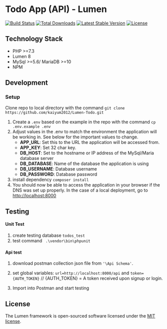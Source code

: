 # Todo App (API) - Lumen

[![Build Status](https://travis-ci.org/laravel/lumen-framework.svg)](https://travis-ci.org/laravel/lumen-framework)
[![Total Downloads](https://img.shields.io/packagist/dt/laravel/framework)](https://packagist.org/packages/laravel/lumen-framework)
[![Latest Stable Version](https://img.shields.io/packagist/v/laravel/framework)](https://packagist.org/packages/laravel/lumen-framework)
[![License](https://img.shields.io/packagist/l/laravel/framework)](https://packagist.org/packages/laravel/lumen-framework)

## Technology Stack

- PHP >=7.3
- Lumen 8
- MySql >=5.6/ MariaDB >=10
- NPM

## Development

### Setup

Clone repo to local directory with the command `git clone https://github.com/kaiyum2012/Lumen-Todo.git`

1. Create a `.env` based on the example in the repo with the command `cp .env.example .env`
2. Adjust values in the .env to match the environment the application will be working in. See below for the important
   values to change.
    - **APP_URL**: Set this to the URL the application will be accessed from.
    - **APP_KEY**: Set 32 char key.
    - **DB_HOST**: Set to the hostname or IP address of the MySql/Maria database server
    - **DB_DATABASE**: Name of the database the application is using
    - **DB_USERNAME**: Database username
    - **DB_PASSWORD**: Database password
3. install dependency `composer install`
4. You should now be able to access the application in your browser if the DNS was set up properly. In the case of a
   local deployment, go to [http://localhost:8000](http://localhost)

## Testing

#### Unit Test

1. create testing database `todos_test`
2. test command ` .\vendor\bin\phpunit`

#### Api test

1. download postman collection json file from `'\Api Schema'`.
2. set global variables: `url=http://localhost:8000/api` and `token={AUTH_TOKEN}` // {AUTH_TOKEN} = A token received
   upon signup or login.

3. Import into Postman and start testing

## License

The Lumen framework is open-sourced software licensed under the [MIT license](https://opensource.org/licenses/MIT).
